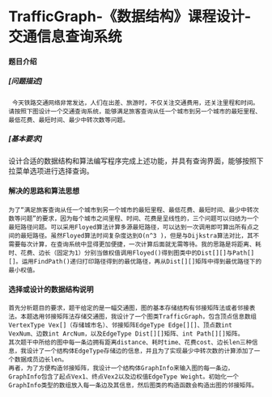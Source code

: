 # TrafficGraph-《数据结构》课程设计-交通信息查询系统

#### 题目介绍

##### [问题描述]
     今天铁路交通网络非常发达，人们在出差、旅游时，不仅关注交通费用，还关注里程和时间。请按照下图设计一个交通查询系统，能够满足旅客查询从任一个城市到另一个城市的最短里程、最低花费、最短时间、最少中转次数等问题。
##### [基本要求]
设计合适的数据结构和算法编写程序完成上述功能，并具有查询界面，能够按照下拉菜单选项进行选择查询。


#### 解决的思路和算法思想

    为了“满足旅客查询从任一个城市到另一个城市的最短里程、最低花费、最短时间、最少中转次数等问题”的要求，因为每个城市之间里程、时间、花费是呈线性的，三个问题可以归结为一个最短路径问题。可以采用Floyed算法计算多源最短路径，可以达到一次调用即可算出所有点之间的最短路径。虽然Floyed算法时间复杂度达到O(n^3 )，但是与Dijkstra算法对比，其不需要每次计算，在查询系统中显得更加便捷，一次计算后面就无需等待。我的思路是将距离、耗时、花费、边长（固定为1）分别当做权值调用Floyed()得到图类中的Dist[][]与Path[][]。运用FindPath()递归打印路径得到的最优路径，再从Dist[][]矩阵中得到最优路径下的最小权值。

#### 选择或设计的数据结构说明

    首先分析题目的要求，题干给定的是一幅交通图，图的基本存储结构有邻接矩阵法或者邻接表法。本题选用邻接矩阵法存储交通图，我设计了一个图类TrafficGraph，包含顶点信息数组VertexType Vex[]（存储城市名）、邻接矩阵EdgeType Edge[][]、顶点数int VexNum、边数int ArcNum，以及EdgeType Dist[][]矩阵、int Path[][]矩阵。
    其次题干中所给的图中每一条边拥有距离distance、耗时time、花费cost、边长len三种信息，我设计了一个结构体EdgeType存储边的信息，并且为了实现最少中转次数的计算添加了一个数据成员边长len。
    再者，为了方便构造邻接矩阵，我设计一个结构体GraphInfo来输入图的每一条边，GraphInfo包含了起点Vex1、终点Vex2以及边权值EdgeType Weight。初始化一个GraphInfo类型的数组放入每一条边及其信息，然后图类的构造函数会构造出图的邻接矩阵。
